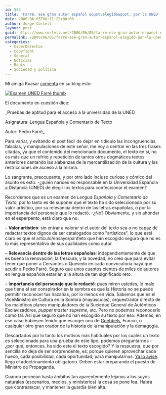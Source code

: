 ```yaml
---
id: 535
title: 'Farré, ese gran autor español &quot;elegido&quot; por la UNED'
date: 2006-06-05T08:11:22+00:00
author: Jorge Cortell
layout: post
guid: https://www.cortell.net/2006/06/05/farre-ese-gran-autor-espanol-elegido-por-la-uned/
permalink: /2006/06/05/farre-ese-gran-autor-espanol-elegido-por-la-uned/
categories:
  - CiberDerechos
  - Copyfight
  - General
  - Noticias
  - Rants
  - Sociedad y polí­tica
---
```

Mi amiga Kuasar <a target="_blank" title="Kuasar Farré" href="https://kuasar.no-ip.org/wordpress/archives/107">comenta</a> en su blog esto:

<a target="_blank" title="Examen UNED Farré grande" href="https://kuasar.no-ip.org/post_images/uned.jpg"><img alt="Examen UNED Farré thumb" title="Examen UNED Farré thumb" src="https://kuasar.no-ip.org/post_images/unedbis.jpg" /></a>

El documento en cuestión dice:

_Pruebas de aptitud para el acceso a la universidad de la UNED
  
Asignatura: Lengua Española y Comentario de Texto
  
Autor: Pedro Farré_

Para variar, y evitando el post fácil de dejar en ridí­culo las incongruencias, falacias, y manipulaciones de este señor, me voy a centrar en las tres frases citadas, ya que el contenido del mencionado documento, el texto en sí­, no es más que un refrito y repetición de tantos otros dogmáticos textos anteriores cantando las alabanzas de la mercantilización de la cultura y las restricciones de acceso a la misma.

Lo sangrante, preocupante, y por otro lado incluso curioso y cómico del asunto es esto: -¿quién narices es responsable en la Universidad Española a Distancia (UNED) de elegir los textos para confeccionar el examen?

Recordemos que es un examen de _Lengua Española y Comentario de Texto_, por lo tanto es de suponer que el texto ha sido seleccionado por su valor artí­stico, por su relevancia dentro de las letras españolas, o por la importancia del personaje que lo redactó. -¿No? Obviamente, y sin ahondar en el esperpento, está claro que no.

– **Valor artí­stico**: sin entrar a valorar si el autor del texto sea o no capaz de redactar textos dignos de ser catalogados como "artí­sticos", lo que está claro es que el artí­culo/ensayo/panfleto que han escogido seguro que no es lo más representativo de sus cualidades como autor.

– **Relevancia dentro de las letras españolas**: independientemente de que es bueno la renovación, la frescura, y la novedad, no creo que para evitar tener que poner a Cervantes o Quevedo en cada convocatoria haya que acudir a Pedro Farré. Seguro que unos cuantos cientos de miles de autores en lengua española estarí­an a la altura de tan significado reto.

– **Importancia del personaje que lo redactó**: pues miren ustedes, lo malo que tiene el ser conspirador en la sombra es que la Historia no se puede permitir reconocer tus hazañas, por lo menos en vida. Sabemos que es el ViceMinistro de Cultura en la Sombra (mayúsculas), orquestrador directo de los maléficos planes manipuladores de la Suciedad General de Auténticos Esclavizadores, _puppet master supreme_, etc. Pero no podemos reconocerlo como tal. Así­ que seguro que no han escogido su texto por eso. Además, en ese caso hubiesen tenido que escoger uno de <a target="_blank" title="Goebbels en Wikipedia" href="https://en.wikipedia.org/wiki/Josef_Goebbels">Goebbels</a>, Franco, o cualquier otro gran orador de la historia de la manipulación y la demagogia.

Descartados por lo tanto los motivos más habituales por los cuales un texto es seleccionado para una prueba de este tipo, podemos preguntarnos -¿por qué, entonces, ha sido este el texto escogido? Y la respuesta, que por sencilla no deja de ser sorprendente, es: porque quieren aprovechar cada hueco, cada posibilidad, cada oportunidad, para manipularnos. <a target="_blank" title="Adoctrinamiento obligatorio" href="https://www.cortell.net/2005/11/27/los-peligros-ocultos-de-la-red-viii-adoctrinamiento-interactivo-obligatorio-pci-35/">Ya lo avisé</a>: llega el adoctrinamiento obligatorio. Deben estar preparando el puesto de Ministro de Propaganda.

Cuando permean hasta ámbitos tan aparentemente lejanos a los suyos naturales (escenarios, medios, y ministerios) la cosa se pone fea. Habrá que contraatacar, y mantener la guardia bien alta.